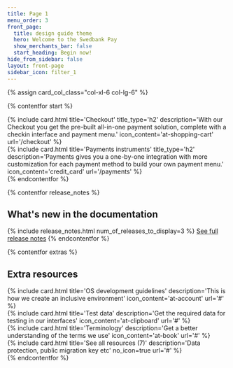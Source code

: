 ```yaml
---
title: Page 1
menu_order: 3
front_page:
  title: design guide theme
  hero: Welcome to the Swedbank Pay
  show_merchants_bar: false
  start_heading: Begin now!
hide_from_sidebar: false
layout: front-page
sidebar_icon: filter_1
---
```


{% assign card_col_class="col-xl-6 col-lg-6" %}

{% contentfor start %}
  <div class="row mt-4">
      <div class="{{ card_col_class }}">
        {% include card.html
            title='Checkout'
            title_type='h2'
            description='With our Checkout you get the pre-built all-in-one payment solution, complete with a checkin interface and payment menu.'
            icon_content='at-shopping-cart'
            url='/checkout'
        %}
      </div>
      <div class="{{ card_col_class }}">
        {% include card.html
            title='Payments instruments'
            title_type='h2'
            description='Payments gives you a one-by-one integration with more customization for each payment method to build your own payment menu.'
            icon_content='credit_card'
            url='/payments'
        %}
      </div>
  </div>
{% endcontentfor %}

{% contentfor release_notes %}
  <h2 id="front-page-release-notes">What's new in the documentation</h2>
  {% include release_notes.html num_of_releases_to_display=3 %}
  <a href="/resources/release-notes">See full release notes</a>
{% endcontentfor %}

{% contentfor extras %}
  <h2 id="front-page-extra-resources">Extra resources</h2>
  <div class="row mt-4">
      <div class="{{ card_col_class }}">
          {% include card.html title='OS development guidelines'
              description='This is how we create an inclusive environment'
              icon_content='at-account'
              url='#'
          %}
      </div>
      <div class="{{ card_col_class }}">
          {% include card.html title='Test data'
              description='Get the required data for testing in our interfaces'
              icon_content='at-clipboard'
              url='#'
          %}
      </div>
      <div class="{{ card_col_class }}">
          {% include card.html title='Terminology'
          description='Get a better understanding of the terms we use'
          icon_content='at-book'
          url='#'
          %}
      </div>
      <div class="{{ card_col_class }}">
          {% include card.html title='See all resources (7)'
              description='Data protection, public migration key etc'
              no_icon=true
              url='#'
          %}
      </div>
  </div>
{% endcontentfor %}

